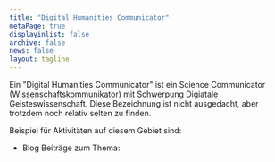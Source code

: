 ```yaml
---
title: "Digital Humanities Communicator"
metaPage: true
displayinlist: false
archive: false
news: false
layout: tagline
---
```


Ein "Digital Humanities Communicator" ist ein Science Communicator (Wissenschaftskommunikator) mit Schwerpung Digiatale Geisteswissenschaft. Diese Bezeichnung ist nicht ausgedacht, aber trotzdem noch relativ selten zu finden.

Beispiel für Aktivitäten auf diesem Gebiet sind:
* Blog Beiträge zum Thema:
